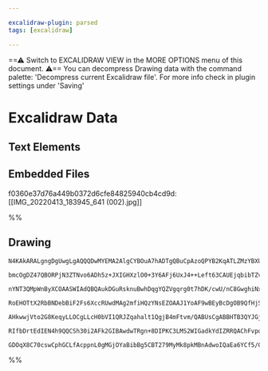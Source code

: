 ```yaml
---

excalidraw-plugin: parsed
tags: [excalidraw]

---
```

==⚠  Switch to EXCALIDRAW VIEW in the MORE OPTIONS menu of this document. ⚠== You can decompress Drawing data with the command palette: 'Decompress current Excalidraw file'. For more info check in plugin settings under 'Saving'


# Excalidraw Data

## Text Elements
## Embedded Files
f0360e37d76a449b0372d6cfe84825940cb4cd9d: [[IMG_20220413_183945_641 (002).jpg]]

%%
## Drawing
```compressed-json
N4KAkARALgngDgUwgLgAQQQDwMYEMA2AlgCYBOuA7hADTgQBuCpAzoQPYB2KqATLZMzYBXUtiRoIACyhQ4zZAHoFAc0JRJQgEYA6bGwC2CgF7N6hbEcK4OCtptbErHALRY8RMpWdx8Q1TdIEfARcZgRmBShcZQUebQBGAFZtAAYaOiCEfQQOKGZuAG1wMFAwMogSbggAGQAlADUAMwAhAH1CAGYKACksgHYAYWYU52bEzW70sshYRCrCfWikfnLM

bmcOgDZ47QBORPjN3ZTNvo6ADh5z+JXIGHXzlO0+3Y6AFj6UxJ4++Left63CAUEjqbibTZvBI8FJ9RKPRIQt4nIGSBCEZTSbhvXbnVLHRHnRL/N6PD5A6zKYLcFJA5hQUhsADWCAGbHwbFIVQZ1mYcFwgVyU3Kmlw2CZykZQg4xDZHK5Eh5HD5ApyUGFkEahHw+AAyrBqRJBB4NRB6YyWQB1UGSbh8YoCBnMhD6mCG9DGypAqWYjjhfJoG4OiBsf

nYNT3QMpWnByXCOAASWIAdQBQAukDGuRsknuBwhDqgYQZVgqrg0t7hDK/cwU/nC8GwghiNx4h0YaSeMjAcHGCx2Fw0IkY9MGExWJwAHKcMTcR5/c7nXHnIvMAAimSgze4jQIYSBmirxAAosFsrk6wX8EChHBiLgty3A3DEvsUh1jsjdkCiBwmXmrx/NhxW3NBd3wfdGyiKAhBTCBEBlYtlFNLVglzCRGnfTYUgQDo+mIPpNlwN4cU0d8+h4YhNmw

RoEHOTtX2RbBNDebBiF2Fs6XccRUwdMAg2mfiHQzYNsEZOAAJ1YoAF9wBEyBcDgOB9QfHjShmNFsiqIhMXVFYGEIBAKGaMUJSlGU5U5KoAGJGjs+zhQgbAREFKAEy3fR9QtVl2SsiRrPiBBAsCxznNIVz3KyEzxTjaVZV8hV0CVFVXNCly1Ui/QADFtT1A0eLNdkvWKJz0tyTKvOda1iDBNB7XKMKIo8yqWVdd1CpNfTGoyjzamEX1/VbLqyrcjy

AHkwwjVto2G8KeqyLLOCgLLcH0bVI1QRJZqahalt1QgjB4mFtvm/QABUsCgABBHTB3QYJGj0kruvK5qolIa7wrYCg0VwJ9UHra9npGzLjxlK6vp+kJ/ogAVGSoE7XqyCH4bO+ACvMzjgbmpHsuzBA+vdQH9OYMT2XwAANbEeA6VIeG2TZzg6eIAXpkmyZ1ABNbhdl2bR6IXE5IR4Q4eG/EqjDYAxuHUyB6AIIQeJ2WFtgomTEdGrI+rims4MxxzJ

RIfbDrtEdIEN4h9QQCSh30i2AFk2GIBAwdwTRgn+8DIPKC3LMS2WIGadkYdIZRRQAChFvpqF4eJo9j+OnkSABKU1agQZQCwFKpQ4jmnaV4DoC/zmOk9T9XsdclqEAmqAB0vBtyizVaCZyZ3SCQmXgxyN2Pe4BlFaBbAiBt1AB4QIEOBb/vSEH4NhCgX8ePHoFFlIFlSEnae0BX4M143133dAsfZ4QCvyjsAArBBsDyXUp7gR3ncPvuwL3CeSrFOv

GDOqX8C70cswCphGCLfAcppnL0gMGjOYaBibBg5CBT279MyMk8pkMBnAdwoIQaEa6YCf5/0kvgGS4BpL8AgKhcIMtZLSSAA=
```
%%